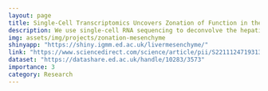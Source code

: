 ```yaml
---
layout: page
title: Single-Cell Transcriptomics Uncovers Zonation of Function in the Mesenchyme during Liver Fibrosis
description: We use single-cell RNA sequencing to deconvolve the hepatic mesenchyme in healthy and fibrotic mouse liver, revealing spatial zonation of HSCs across the hepatic lobule. Our work illustrates the power of single-cell transcriptomics to resolve the key collagen-producing cells driving liver fibrosis with high precision.
img: assets/img/projects/zonation-mesenchyme
shinyapp: "https://shiny.igmm.ed.ac.uk/livermesenchyme/"
link: "https://www.sciencedirect.com/science/article/pii/S2211124719313245"
dataset: "https://datashare.ed.ac.uk/handle/10283/3573"
importance: 3
category: Research
---
```


